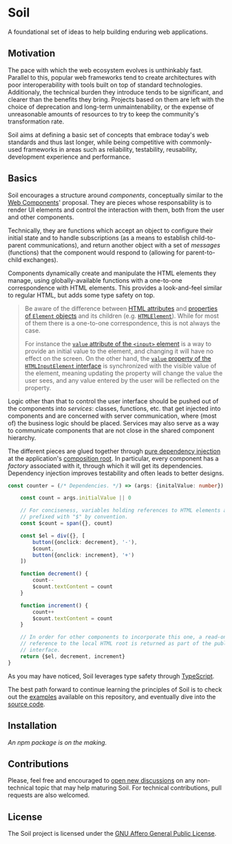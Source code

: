 # Soil

A foundational set of ideas to help building enduring web applications.

## Motivation
The pace with which the web ecosystem evolves is unthinkably fast. Parallel to
this, popular web frameworks tend to create architectures with poor
interoperability with tools built on top of standard technologies. Additionaly,
the technical burden they introduce tends to be significant, and clearer than
the benefits they bring. Projects based on them are left with the choice of
deprecation and long-term unmaintenability, or the expense of unreasonable
amounts of resources to try to keep the community's transformation rate.

Soil aims at defining a basic set of concepts that embrace today's web standards
and thus last longer, while being competitive with commonly-used frameworks in
areas such as reliability, testability, reusability, development experience and
performance.

## Basics
Soil encourages a structure around *components*, conceptually similar to the
[Web Components](https://developer.mozilla.org/en-US/docs/Web/Web_Components)'
proposal. They are pieces whose responsability is to render UI elements and
control the interaction with them, both from the user and other components.

Technically, they are functions which accept an object to configure their
initial state and to handle subscriptions (as a means to establish
child-to-parent communications), and return another object with a set of
*messages* (functions) that the component would respond to (allowing for
parent-to-child exchanges).

Components dynamically create and manipulate the HTML elements they manage,
using globally-available functions with a one-to-one correspondence with HTML
elements. This provides a look-and-feel similar to regular HTML, but adds some
type safety on top.

> Be aware of the difference between [HTML attributes](https://developer.mozilla.org/en-US/docs/Web/HTML/Attributes)
> and [properties of `Element` objects](https://developer.mozilla.org/en-US/docs/Web/API/Element)
> and its children (e.g. [`HTMLElement`](https://developer.mozilla.org/en-US/docs/Web/API/HTMLElement)).
> While for most of them there is a one-to-one correspondence, this is not
> always the case.
>
> For instance the [`value` attribute of the `<input>` element](https://developer.mozilla.org/en-US/docs/Web/HTML/Element/input#attr-value)
> is a way to provide an initial value to the element, and changing it will have
> no effect on the screen. On the other hand, the [`value` property of the
> `HTMLInputElement` interface](https://developer.mozilla.org/en-US/docs/Web/API/HTMLInputElement#Properties)
> is synchronized with the visible value of the element, meaning updating the
> property will change the value the user sees, and any value entered by the
> user will be reflected on the property.

Logic other than that to control the user interface should be pushed out of the
components into *services*: classes, functions, etc. that get injected into
components and are concerned with server communication, where (most of) the
business logic should be placed. Services may also serve as a way to communicate
components that are not close in the shared component hierarchy.

The different pieces are glued together through [pure dependency injection](http://blog.ploeh.dk/2014/06/10/pure-di/)
at the application's [composition root](http://blog.ploeh.dk/2011/07/28/CompositionRoot/).
In particular, every component has a *factory* associated with it, through which
it will get its dependencies. Dependency injection improves testability and
often leads to better designs.

```typescript
const counter = (/* Dependencies. */) => (args: {initalValue: number}) {

    const count = args.initialValue || 0

    // For conciseness, variables holding references to HTML elements are
    // prefixed with "$" by convention.
    const $count = span({}, count)

    const $el = div({}, [
        button({onclick: decrement}, '-'),
        $count,
        button({onclick: increment}, '+')
    ])

    function decrement() {
        count--
        $count.textContent = count
    }

    function increment() {
        count++
        $count.textContent = count
    }

    // In order for other components to incorporate this one, a read-only
    // reference to the local HTML root is returned as part of the public
    // interface.
    return {$el, decrement, increment}
}
```

As you may have noticed, Soil leverages type safety through [TypeScript](https://www.typescriptlang.org/).

The best path forward to continue learning the principles of Soil is to check
out the [examples](https://github.com/inad9300/Soil/tree/master/examples/)
available on this repository, and eventually dive into the [source code](https://github.com/inad9300/Soil/tree/master/src).

## Installation
*An npm package is on the making.*

## Contributions
Please, feel free and encouraged to [open new discussions](https://github.com/inad9300/Soil/issues)
on any non-technical topic that may help maturing Soil. For technical
contributions, pull requests are also welcomed.

## License
The Soil project is licensed under the [GNU Affero General Public License](https://github.com/inad9300/Soil/blob/master/LICENSE).
